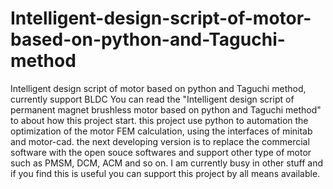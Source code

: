 # Intelligent-design-script-of-motor-based-on-python-and-Taguchi-method
Intelligent design script of motor based on python and Taguchi method, currently support BLDC
You can read the "Intelligent design script of permanent magnet brushless motor based on python and Taguchi method" to about how this project start.
this project use python to automation the optimization of the motor FEM calculation, using the interfaces of minitab and motor-cad.
the next developing version is to replace the commercial software with the open souce softwares and support other type of motor such as PMSM, DCM, ACM and so on.
I am currently busy in other stuff and if you find this is useful you can support this project by all means available.
